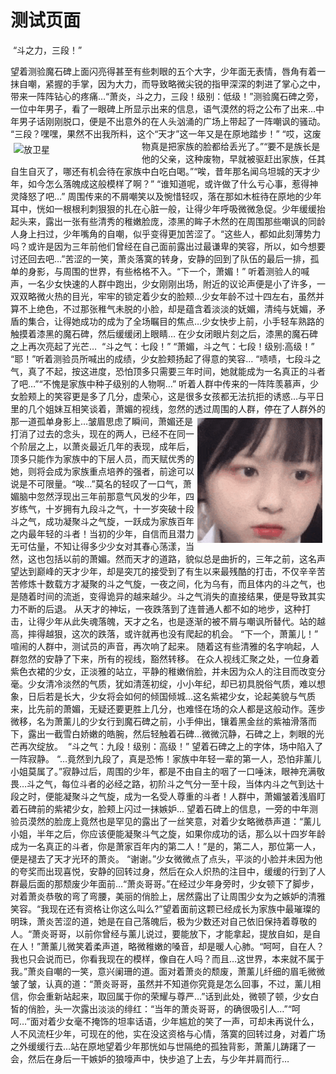 # 测试页面

​		“斗之力，三段！”

​		望着测验魔石碑上面闪亮得甚至有些刺眼的五个大字，少年面无表情，唇角有着一抹自嘲，紧握的手掌，因为大力，而导致略微尖锐的指甲深深的刺进了掌心之中，带来一阵阵钻心的疼痛…
​		“萧炎，斗之力，三段！级别：低级！”测验魔石碑之旁，一位中年男子，看了一眼碑上所显示出来的信息，语气漠然的将之公布了出来…
​		中年男子话刚刚脱口，便是不出意外的在人头汹涌的广场上带起了一阵嘲讽的骚动。
​		“三段？嘿嘿，果然不出我所料，这个“天才”这一年又是在原地踏步！”
​		“哎，这废物真是把家族的脸都给丢光了。”<img src="https://www.swack.cn/files/attachments/001573565897150628e7f1ef1c748d2aeeeecce26534668000/l" width="200" alt="放卫星" align="left" style="margin:5px 5px"/>
​		“要不是族长是他的父亲，这种废物，早就被驱赶出家族，任其自生自灭了，哪还有机会待在家族中白吃白喝。”
​		“唉，昔年那名闻乌坦城的天才少年，如今怎么落魄成这般模样了啊？”
​		“谁知道呢，或许做了什么亏心事，惹得神灵降怒了吧…”
​		周围传来的不屑嘲笑以及惋惜轻叹，落在那如木桩待在原地的少年耳中，恍如一根根利刺狠狠的扎在心脏一般，让得少年呼吸微微急促。
​		少年缓缓抬起头来，露出一张有些清秀的稚嫩脸庞，漆黑的眸子木然的在周围那些嘲讽的同龄人身上扫过，少年嘴角的自嘲，似乎变得更加苦涩了。
​		“这些人，都如此刻薄势力吗？或许是因为三年前他们曾经在自己面前露出过最谦卑的笑容，所以，如今想要讨还回去吧…”苦涩的一笑，萧炎落寞的转身，安静的回到了队伍的最后一排，孤单的身影，与周围的世界，有些格格不入。
​		“下一个，萧媚！”
​		听着测验人的喊声，一名少女快速的人群中跑出，少女刚刚出场，附近的议论声便是小了许多，一双双略微火热的目光，牢牢的锁定着少女的脸颊…
​		少女年龄不过十四左右，虽然并算不上绝色，不过那张稚气未脱的小脸，却是蕴含着淡淡的妩媚，清纯与妩媚，矛盾的集合，让得她成功的成为了全场瞩目的焦点…
​		少女快步上前，小手轻车熟路的触摸着漆黑的魔石碑，然后缓缓闭上眼睛…
​		在少女闭眼片刻之后，漆黑的魔石碑之上再次亮起了光芒…
​		“斗之气：七段！”
​		“萧媚，斗之气：七段！级别:高级！”
​		“耶！”听着测验员所喊出的成绩，少女脸颊扬起了得意的笑容…
​		“啧啧，七段斗之气，真了不起，按这进度，恐怕顶多只需要三年时间，她就能成为一名真正的斗者了吧…”
​		“不愧是家族中种子级别的人物啊…”
​		听着人群中传来的一阵阵羡慕声，少女脸颊上的笑容更是多了几分，虚荣心，这是很多女孩都无法抗拒的诱惑…
​		与平日里的几个姐妹互相笑谈着，萧媚的视线，忽然的透过周围的人群，停在了人群外的那一道孤单身影上…<img src="./assets/草莓酱.gif" width="200" alt="草莓酱" align=right style="margin:5px 5px"/>
​		皱眉思虑了瞬间，萧媚还是打消了过去的念头，现在的两人，已经不在同一个阶层之上，以萧炎最近几年的表现，成年后，顶多只能作为家族中的下层人员，而天赋优秀的她，则将会成为家族重点培养的强者，前途可以说是不可限量。
​		“唉…”莫名的轻叹了一口气，萧媚脑中忽然浮现出三年前那意气风发的少年，四岁练气，十岁拥有九段斗之气，十一岁突破十段斗之气，成功凝聚斗之气旋，一跃成为家族百年之内最年轻的斗者！
​		当初的少年，自信而且潜力无可估量，不知让得多少少女对其春心荡漾，当然，这也包括以前的萧媚。
​		然而天才的道路，貌似总是曲折的，三年之前，这名声望达到巅峰的天才少年，却是突兀的接受到了有生以来最残酷的打击，不仅辛辛苦苦修炼十数载方才凝聚的斗之气旋，一夜之间，化为乌有，而且体内的斗之气，也是随着时间的流逝，变得诡异的越来越少。
​		斗之气消失的直接结果，便是导致其实力不断的后退。
​		从天才的神坛，一夜跌落到了连普通人都不如的地步，这种打击，让得少年从此失魂落魄，天才之名，也是逐渐的被不屑与嘲讽所替代。
​		站的越高，摔得越狠，这次的跌落，或许就再也没有爬起的机会。
​		“下一个，萧薰儿！”
​		喧闹的人群中，测试员的声音，再次响了起来。
​		随着这有些清雅的名字响起，人群忽然的安静了下来，所有的视线，豁然转移。
​		在众人视线汇聚之处，一位身着紫色衣裙的少女，正淡雅的站立，平静的稚嫩俏脸，并未因为众人的注目而改变分毫。
​		少女清冷淡然的气质，犹如清莲初绽，小小年纪，却已初具脱俗气质，难以想象，日后若是长大，少女将会如何的倾国倾城…
​		这名紫裙少女，论起美貌与气质来，比先前的萧媚，无疑还要更胜上几分，也难怪在场的众人都是这般动作。
​		莲步微移，名为萧薰儿的少女行到魔石碑之前，小手伸出，镶着黑金丝的紫袖滑落而下，露出一截雪白娇嫩的皓腕，然后轻触着石碑…
​		微微沉静，石碑之上，刺眼的光芒再次绽放。
​		“斗之气：九段！级别：高级！”
​		望着石碑之上的字体，场中陷入了一阵寂静。
​		“…竟然到九段了，真是恐怖！家族中年轻一辈的第一人，恐怕非薰儿小姐莫属了。”寂静过后，周围的少年，都是不由自主的咽了一口唾沫，眼神充满敬畏…
​		斗之气，每位斗者的必经之路，初阶斗之气分一至十段，当体内斗之气到达十段之时，便能凝聚斗之气旋，成为一名受人尊重的斗者！
​		人群中，萧媚皱着浅眉盯着石碑前的紫裙少女，脸颊上闪过一抹嫉妒…
​		望着石碑上的信息，一旁的中年测验员漠然的脸庞上竟然也是罕见的露出了一丝笑意，对着少女略微恭声道：“薰儿小姐，半年之后，你应该便能凝聚斗气之旋，如果你成功的话，那么以十四岁年龄成为一名真正的斗者，你是萧家百年内的第二人！”
​		是的，第二人，那位第一人，便是褪去了天才光环的萧炎。
​		“谢谢。”少女微微点了点头，平淡的小脸并未因为他的夸奖而出现喜悦，安静的回转过身，然后在众人炽热的注目中，缓缓的行到了人群最后面的那颓废少年面前…
​		“萧炎哥哥。”在经过少年身旁时，少女顿下了脚步，对着萧炎恭敬的弯了弯腰，美丽的俏脸上，居然露出了让周围少女为之嫉妒的清雅笑容。
​		“我现在还有资格让你这么叫么?”望着面前这颗已经成长为家族中最璀璨的明珠，萧炎苦涩的道，她是在自己落魄后，极为少数还对自己依旧保持着尊敬的人。
​		“萧炎哥哥，以前你曾经与薰儿说过，要能放下，才能拿起，提放自如，是自在人！”萧薰儿微笑着柔声道，略微稚嫩的嗓音，却是暖人心肺。
​		“呵呵，自在人？我也只会说而已，你看我现在的模样，像自在人吗？而且…这世界，本来就不属于我。”萧炎自嘲的一笑，意兴阑珊的道。
​		面对着萧炎的颓废，萧薰儿纤细的眉毛微微皱了皱，认真的道：“萧炎哥哥，虽然并不知道你究竟是怎么回事，不过，薰儿相信，你会重新站起来，取回属于你的荣耀与尊严…”话到此处，微顿了顿，少女白皙的俏脸，头一次露出淡淡的绯红：“当年的萧炎哥哥，的确很吸引人…”
​		“呵呵…”面对着少女毫不掩饰的坦率话语，少年尴尬的笑了一声，可却未再说什么，人不风流枉少年，可现在的他，实在没这资格与心情，落寞的回转过身，对着广场之外缓缓行去…
​		站在原地望着少年那恍如与世隔绝的孤独背影，萧薰儿踌躇了一会，然后在身后一干嫉妒的狼嚎声中，快步追了上去，与少年并肩而行…